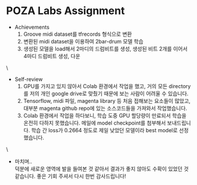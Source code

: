 # POZA Labs Assignment

- Achievements 
  1. Groove midi dataset를 tfrecords 형식으로 변환
  2. 변환된 midi dataset을 이용하여 2bar-drum 모델 학습
  3. 생성된 모델을 load해서 2마디의 드럼비트를 생성, 생성된 비트 2개를 이어서 4마디 드럼비트 생성, 다운

\
- Self-review
  1. GPU를 가지고 있지 않아서 Colab 환경에서 작업을 했고, 거의 모든 directory를 저의 개인 google drive로 맞췄기 때문에 보는 사람이 어려울 수 있습니다. 
  2. Tensorflow, midi 파일, magenta library 등 처음 접해보는 요소들이 많았고, 대부분 magenta github repo에 있는 소스코드들을 가져와서 작업했습니다.
  3. Colab 환경에서 작업을 하다보니, 학습 도중 GPU 할당량이 만료되서 학습을 온전히 다하지 못했습니다. 메일에 model checkpoint를 첨부해서 보내드립니다.
     학습 간 loss가 0.2664 정도로 제일 낮았던 모델이라 best model로 선정했습니다.
 
\
 - 마치며..
\
덕분에 새로운 영역에 발을 들여본 것 같아서 결과가 좋지 않아도 수확이 있었던 것 같습니다. 좋은 기회 주셔서 다시 한번 감사드립니다!

